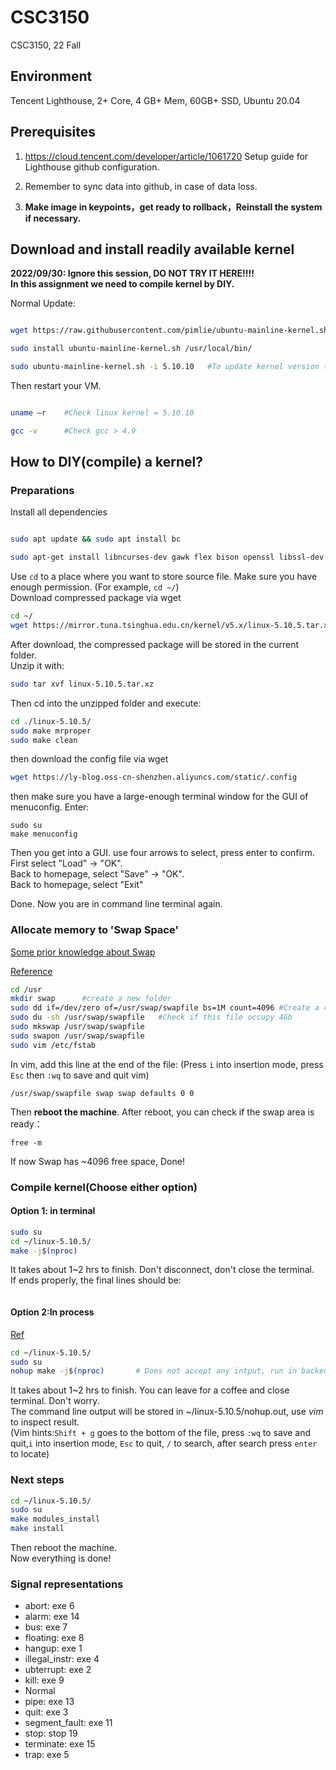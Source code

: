 # CSC3150

CSC3150, 22 Fall

## Environment

Tencent Lighthouse, 2+ Core, 4 GB+ Mem, 60GB+ SSD, Ubuntu 20.04

## Prerequisites

1. https://cloud.tencent.com/developer/article/1061720 Setup guide for Lighthouse github configuration.

2. Remember to sync data into github, in case of data loss.

3. **Make image in keypoints，get ready to rollback，Reinstall the system if necessary.**

## Download and install readily available kernel 

**2022/09/30: Ignore this session, DO NOT TRY IT HERE!!!!**  
**In this assignment we need to compile kernel by DIY.**  

Normal Update:

```bash

wget https://raw.githubusercontent.com/pimlie/ubuntu-mainline-kernel.sh/master/ubuntu-mainline-kernel.sh

sudo install ubuntu-mainline-kernel.sh /usr/local/bin/

sudo ubuntu-mainline-kernel.sh -i 5.10.10   #To update kernel version to 5.10.10

```

Then restart your VM.

```bash

uname –r    #Check linux kernel = 5.10.10

gcc -v      #Check gcc > 4.9

```

## How to DIY(compile) a kernel?

### Preparations

Install all dependencies
```bash

sudo apt update && sudo apt install bc

sudo apt-get install libncurses-dev gawk flex bison openssl libssl-dev dkms libelf-dev libudev-dev libpci-dev libiberty-dev autoconf llvm dwarves
```
Use `cd` to a place where you want to store source file. Make sure you have enough permission. (For example, `cd ~/`)  
Download compressed package via wget
```bash
cd ~/
wget https://mirror.tuna.tsinghua.edu.cn/kernel/v5.x/linux-5.10.5.tar.xz
```
After download, the compressed package will be stored in the current folder.  
Unzip it with:
```bash
sudo tar xvf linux-5.10.5.tar.xz
```
Then cd into the unzipped folder and execute:
```bash
cd ./linux-5.10.5/
sudo make mrproper
sudo make clean
```
then download the config file via wget
```bash
wget https://ly-blog.oss-cn-shenzhen.aliyuncs.com/static/.config
```

then make sure you have a large-enough terminal window for the GUI of menuconfig. Enter:
```
sudo su
make menuconfig
```
Then you get into a GUI. use four arrows to select, press enter to confirm.  
First select "Load" -> "OK".  
Back to homepage, select "Save" -> "OK".  
Back to homepage, select "Exit"  

Done. Now you are in command line terminal again.  

### Allocate memory to 'Swap Space'
[Some prior knowledge about Swap](https://www.cnblogs.com/ultranms/p/9254160.html)   

[Reference](https://cloud.tencent.com/developer/article/1704157)

```bash
cd /usr     
mkdir swap      #create a new folder
sudo dd if=/dev/zero of=/usr/swap/swapfile bs=1M count=4096 #Create a 4-GB memory space in SSD as virtual memory
sudo du -sh /usr/swap/swapfile   #Check if this file occupy 4Gb
sudo mkswap /usr/swap/swapfile
sudo swapon /usr/swap/swapfile
sudo vim /etc/fstab
```

In vim, add this line at the end of the file: (Press `i` into insertion mode, press `Esc` then `:wq` to save and quit vim)  

```
/usr/swap/swapfile swap swap defaults 0 0
```

Then **reboot the machine**.
After reboot, you can check if the swap area is ready： 
```
free -m
```
If now Swap has ~4096 free space, Done!  

### Compile kernel(Choose either option)

#### Option 1: in terminal

```bash
sudo su
cd ~/linux-5.10.5/
make -j$(nproc)
```
It takes about 1~2 hrs to finish. Don't disconnect, don't close the terminal.  
If ends properly, the final lines should be:
```bash

```

#### Option 2:In process
[Ref](https://www.runoob.com/linux/linux-comm-nohup.html)

```bash
cd ~/linux-5.10.5/
sudo su
nohup make -j$(nproc)       # Does not accept any intput, run in backend process, only can be killed by killing pid
```
It takes about 1~2 hrs to finish. You can leave for a coffee and close terminal. Don't worry.  
The command line output will be stored in ~/linux-5.10.5/nohup.out, use *vim* to inspect result.  
(Vim hints:`Shift + g` goes to the bottom of the file, press `:wq` to save and quit,`i` into insertion mode, `Esc` to quit,  `/` to search, after search press `enter` to locate)  

### Next steps

```bash
cd ~/linux-5.10.5/
sudo su
make modules_install
make install
```
Then reboot the machine.    
Now everything is done!


### Signal representations

- abort: exe 6
- alarm: exe 14
- bus: exe 7
- floating: exe 8
- hangup: exe 1
- illegal_instr: exe 4
- ubterrupt: exe 2
- kill: exe 9
- Normal
- pipe: exe 13
- quit: exe 3
- segment_fault: exe 11
- stop: stop 19
- terminate: exe 15
- trap: exe 5


